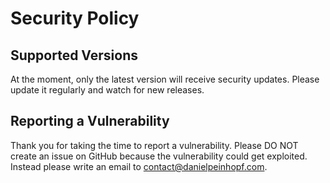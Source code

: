 # Security Policy

## Supported Versions

At the moment, only the latest version will receive security updates. Please update it regularly and watch for new releases.

## Reporting a Vulnerability

Thank you for taking the time to report a vulnerability.
Please DO NOT create an issue on GitHub because the vulnerability could get exploited.
Instead please write an email to [contact@danielpeinhopf.com](mailto:contact@danielpeinhopf.com).
